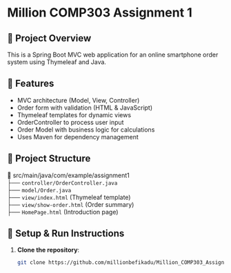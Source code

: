 # Million COMP303 Assignment 1

## 📌 Project Overview
This is a Spring Boot MVC web application for an online smartphone order system using Thymeleaf and Java.

## 🚀 Features
- MVC architecture (Model, View, Controller)
- Order form with validation (HTML & JavaScript)
- Thymeleaf templates for dynamic views
- OrderController to process user input
- Order Model with business logic for calculations
- Uses Maven for dependency management

## 📂 Project Structure
📁 src/main/java/com/example/assignment1  
 ├── `controller/OrderController.java`  
 ├── `model/Order.java`  
 ├── `view/index.html` (Thymeleaf template)  
 ├── `view/show-order.html` (Order summary)  
 ├── `HomePage.html` (Introduction page)  

## 🔧 Setup & Run Instructions
1. **Clone the repository**:  
   ```sh
   git clone https://github.com/millionbefikadu/Million_COMP303_Assignment1.git
